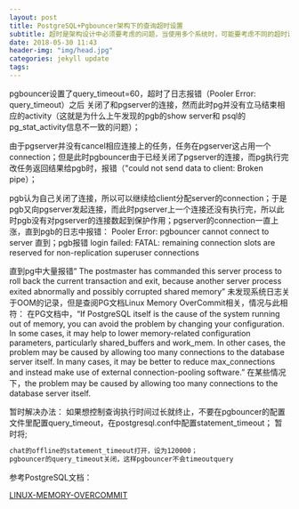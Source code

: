 ```yaml
---
layout: post
title: PostgreSQL+Pgbouncer架构下的查询超时设置
subtitle: 超时是架构设计中必须要考虑的问题，当使用多个系统时，可能要考虑不同的超时设置
date: 2018-05-30 11:43
header-img: "img/head.jpg"
categories: jekyll update
tags:
---
```


pgbouncer设置了query_timeout=60，超时了日志报错（Pooler Error: query_timeout）之后
关闭了和pgserver的连接，然而此时pg并没有立马结束相应的activity（这就是为什么上午发现的pgb的show server和 psql的pg_stat_activity信息不一致的问题）；

由于pgserver并没有cancel相应连接上的任务，任务在pgserver这占用一个connection；但是此时pgbouncer由于已经关闭了pgserver的连接，而pg执行完改任务返回结果给pgb时，报错（"could not send data to client: Broken pipe）；

pgb认为自己关闭了连接，所以可以继续给client分配server的connection；于是pgb又向pgserver发起连接，而此时pgserver上一个连接还没有执行完，所以此时pgb没有对pgserver的连接数起到保护作用；pgserver的connection一直上涨，直到pgb的日志中报错：
Pooler Error: pgbouncer cannot connect to server
直到；pgb报错 login failed: FATAL: remaining connection slots are reserved for non-replication superuser connections

直到pg中大量报错“
The postmaster has commanded this server process to roll back the current transaction and exit, because another server process exited abnormally and possibly corrupted shared memory” 
未发现系统日志关于OOM的记录，但是查阅PG文档Linux Memory OverCommit相关，情况与此相符：
在PG文档中，“If PostgreSQL itself is the cause of the system running out of memory, you can avoid the problem by changing your configuration. In some cases, it may help to lower memory-related configuration parameters, particularly shared_buffers and work_mem. In other cases, the problem may be caused by allowing too many connections to the database server itself. In many cases, it may be better to reduce max_connections and instead make use of external connection-pooling software.” 在某些情况下，the problem may be caused by allowing too many connections to the database server itself. 

暂时解决办法：
如果想控制查询执行时间过长就终止，不要在pgbouncer的配置文件里配置query_timeout，在postgresql.conf中配置statement_timeout；
暂时将;

```bash
chat的offline的statement_timeout打开，设为120000；
pgbouncer的query_timeout关闭，这样pgbouncer不会timeoutquery
```

参考PostgreSQL文档：

[LINUX-MEMORY-OVERCOMMIT](https://www.postgresql.org/docs/current/static/kernel-resources.html#LINUX-MEMORY-OVERCOMMIT)

